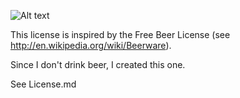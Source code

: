 ![Alt text](http://2.bp.blogspot.com/--54znPSgIFU/TXf6yCporLI/AAAAAAAAAKw/q74x9S7M-ro/s1600/blueberry.jpeg)


This license is inspired by the Free Beer License (see http://en.wikipedia.org/wiki/Beerware).

Since I don't drink beer, I created this one.

See License.md
